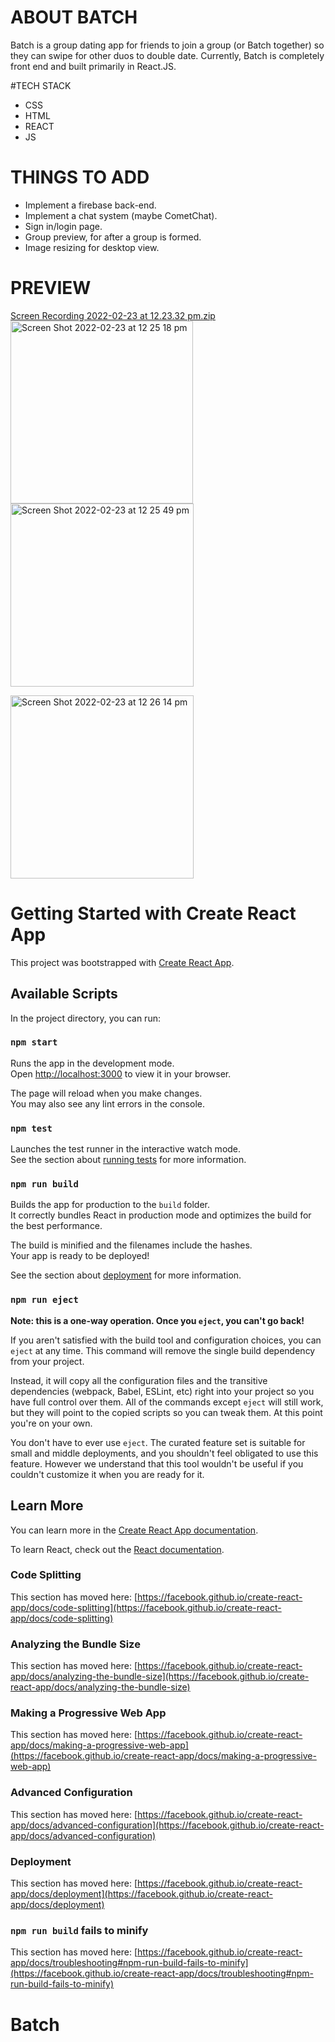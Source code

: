 # ABOUT BATCH
Batch is a group dating app for friends to join a group (or Batch together) so they can swipe for other duos to double date. Currently, Batch is completely front end and built primarily in React.JS.

#TECH STACK
- CSS
- HTML
- REACT
- JS

# THINGS TO ADD
- Implement a firebase back-end.
- Implement a chat system (maybe CometChat).
- Sign in/login page.
- Group preview, for after a group is formed.
- Image resizing for desktop view.

# PREVIEW
[Screen Recording 2022-02-23 at 12.23.32 pm.zip](https://github.com/anguscg/Batch/files/8121241/Screen.Recording.2022-02-23.at.12.23.32.pm.zip)
<img width="292" alt="Screen Shot 2022-02-23 at 12 25 18 pm" src="https://user-images.githubusercontent.com/94268478/155247441-8f8aa4d6-c6aa-4c3f-bed7-a8481bd471b9.png">
<img width="293" alt="Screen Shot 2022-02-23 at 12 25 49 pm" src="https://user-images.githubusercontent.com/94268478/155247485-f851ea29-d0b9-4e71-86df-dca53d54f503.png">

<img width="293" alt="Screen Shot 2022-02-23 at 12 26 14 pm" src="https://user-images.githubusercontent.com/94268478/155247504-a058524e-7ccb-4099-be26-77f9926dcf45.png">





# Getting Started with Create React App

This project was bootstrapped with [Create React App](https://github.com/facebook/create-react-app).

## Available Scripts

In the project directory, you can run:

### `npm start`

Runs the app in the development mode.\
Open [http://localhost:3000](http://localhost:3000) to view it in your browser.

The page will reload when you make changes.\
You may also see any lint errors in the console.

### `npm test`

Launches the test runner in the interactive watch mode.\
See the section about [running tests](https://facebook.github.io/create-react-app/docs/running-tests) for more information.

### `npm run build`

Builds the app for production to the `build` folder.\
It correctly bundles React in production mode and optimizes the build for the best performance.

The build is minified and the filenames include the hashes.\
Your app is ready to be deployed!

See the section about [deployment](https://facebook.github.io/create-react-app/docs/deployment) for more information.

### `npm run eject`

**Note: this is a one-way operation. Once you `eject`, you can't go back!**

If you aren't satisfied with the build tool and configuration choices, you can `eject` at any time. This command will remove the single build dependency from your project.

Instead, it will copy all the configuration files and the transitive dependencies (webpack, Babel, ESLint, etc) right into your project so you have full control over them. All of the commands except `eject` will still work, but they will point to the copied scripts so you can tweak them. At this point you're on your own.

You don't have to ever use `eject`. The curated feature set is suitable for small and middle deployments, and you shouldn't feel obligated to use this feature. However we understand that this tool wouldn't be useful if you couldn't customize it when you are ready for it.

## Learn More

You can learn more in the [Create React App documentation](https://facebook.github.io/create-react-app/docs/getting-started).

To learn React, check out the [React documentation](https://reactjs.org/).

### Code Splitting

This section has moved here: [https://facebook.github.io/create-react-app/docs/code-splitting](https://facebook.github.io/create-react-app/docs/code-splitting)

### Analyzing the Bundle Size

This section has moved here: [https://facebook.github.io/create-react-app/docs/analyzing-the-bundle-size](https://facebook.github.io/create-react-app/docs/analyzing-the-bundle-size)

### Making a Progressive Web App

This section has moved here: [https://facebook.github.io/create-react-app/docs/making-a-progressive-web-app](https://facebook.github.io/create-react-app/docs/making-a-progressive-web-app)

### Advanced Configuration

This section has moved here: [https://facebook.github.io/create-react-app/docs/advanced-configuration](https://facebook.github.io/create-react-app/docs/advanced-configuration)

### Deployment

This section has moved here: [https://facebook.github.io/create-react-app/docs/deployment](https://facebook.github.io/create-react-app/docs/deployment)

### `npm run build` fails to minify

This section has moved here: [https://facebook.github.io/create-react-app/docs/troubleshooting#npm-run-build-fails-to-minify](https://facebook.github.io/create-react-app/docs/troubleshooting#npm-run-build-fails-to-minify)
# Batch

